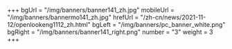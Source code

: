 +++
bgUrl = "/img/banners/banner141_zh.jpg"
mobileUrl = "/img/banners/bannermo141_zh.jpg"
hrefUrl = "/zh-cn/news/2021-11-12/openlookeng1112_zh.html"
bgLeft = "/img/banners/pc_banner_white.png"
bgRight = "/img/banners/banner141_right.png"
number = "3"
weight =  3
+++
